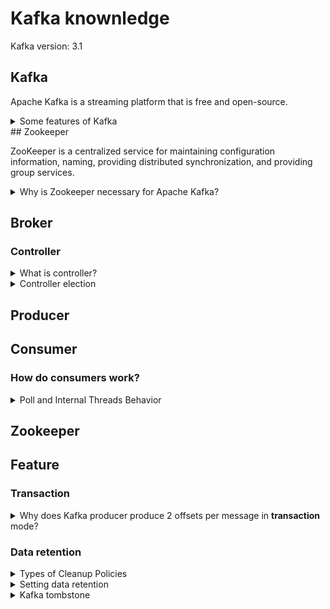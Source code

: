 # Kafka knownledge
Kafka version: 3.1
## Kafka
Apache Kafka is a streaming platform that is free and open-source.
<details>
  <summary>Some features of Kafka</summary>
  <br/>
  
  + High-throughput: Kafka has a built-in patriation system known as a Topic
  + Fault-Tolerant: Kafka is resistant to node/machine failure within a cluster.
  + Durability: As Kafka supports messages replication, so,  messages are never lost. It is one of the reasons behind durability.
  + Scalability: Kafka can be scaled-out, without incurring any downtime on the fly by adding additional nodes.
  
</details>
## Zookeeper

ZooKeeper is a centralized service for maintaining configuration information, naming, providing distributed synchronization, and providing group services.

<details>
  <summary>Why is Zookeeper necessary for Apache Kafka?</summary>
  <br/>
  
  
  
</details>


## Broker

### Controller

<details>
  <summary>What is controller?</summary>
  <br/>
  
  A controller is not too complex — it is a normal broker that simply has additional responsibility. It's responsible for managing the state of all partitions and replicas
  
  For example:
  + When the leader partition fails, the controller is responsible for selecting a new leader replica for the partition.
  + When the ISR set of a partition changes, the controller is responsible for notifying all brokers to update their metadata information
  + When increasing the number of partitions for a topic, the controller is responsible for the reallocation of partitions.

</details>

<details>
  <summary>Controller election</summary>
  <br/>

  + Ref: https://hackernoon.com/apache-kafkas-distributed-system-firefighter-the-controller-broker-1afca1eae302
  + Ref: https://developpaper.com/kafka-controller-election-principle/
  
</details>


## Producer
## Consumer

### How do consumers work?

<details>
  <summary>Poll and Internal Threads Behavior</summary>
  <br/>
  
  ![](images/consumer-fetch.png)
  
  Ref: https://www.conduktor.io/kafka/kafka-consumer-important-settings-poll-and-internal-threads-behavior
</details>

## Zookeeper
## Feature
### Transaction
<details>
  <summary>Why does Kafka producer produce 2 offsets per message in <strong>transaction</strong> mode?</summary>
  <br/>
  
  This is a design of Kafka. When producer publish a message or a batch of messages, it adds a extra message as a commit message to complete a transaction.
  
  For example: 
  + The producer publish 10 messages, and the current offset will be 11.
  + The producer publish 1 message, and current offset will be 2
  
  Ref: https://stackoverflow.com/questions/59152915/spring-kafka-transaction-causes-producer-per-message-offset-increased-by-two#:~:text=The%20offset%20is%20increased%20by,t%20commit%20the%20consuming%20offset.&text=However%20the%20count%20of%20messages,the%20msgs%20from%20topic2%20continuously.
</details>

### Data retention
<details>
  <summary>Types of Cleanup Policies</summary>
  <br/>
  
  + delete
  + compact
  + delete, compact
  
</details>
<details>
  <summary>Setting data retention</summary>
  <br/>
  
  To configure the cleanup policy, please follow the below steps:
  1. Choose cleanup policy
  
  `cleanup.policy`
  
  + **Default:**	delete
  + **Valid Values:**	[compact, delete]
  + **Server Default Property:** log.cleanup.policy
  
  Compact policy:
  
  + 
  
  Ref: https://medium.com/@sunny_81705/kafka-log-retention-and-cleanup-policies-c8d9cb7e09f8
</details>
<details>
  <summary>Kafka tombstone</summary>
  <br/>
  
  
  
  Ref: https://medium.com/@sunny_81705/kafka-log-retention-and-cleanup-policies-c8d9cb7e09f8
</details>
